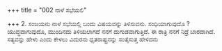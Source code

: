 +++
title = "002 ನಾಳೆ ಸಭೆಯಲಿ"

+++
2. ಸಂಜಯನು ನಾಳೆ ಸಭೆಯಲ್ಲಿ ಬಂದು ವಿಷಯವನ್ನು ತಿಳಿಸುವನು. ಸಂಧಿಯಾಗುವುದೊ ? ಯುದ್ಧವಾಗುವುದೊ, ಮುಂದಿನದು ತಿಳಿಯಲಾಗದೆ ನನಗೆ ದುಗುಡವಾಗುತ್ತಿದೆ. ಈ ರಾತ್ರಿ ನನಗೆ ನಿದ್ರೆ ಬಾರದಾಗಿದೆ. ಸತ್ಯವನ್ನು ಹೇಳು ಎಂದು ಕೇಳಲು ವಿದುರನು ಧೃತರಾಷ್ಟ್ರನನ್ನು ಸಂತೈಸುತ್ತ ಹೇಳಿದನು